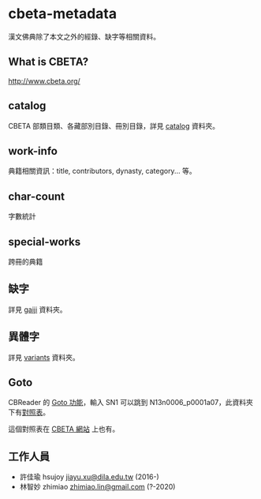 # cbeta-metadata

漢文佛典除了本文之外的經錄、缺字等相關資料。

## What is CBETA?

http://www.cbeta.org/

## catalog

CBETA 部類目類、各藏部別目錄、冊別目錄，詳見 [catalog](catalog) 資料夾。

## work-info

典籍相關資訊：title, contributors, dynasty, category... 等。

## char-count

字數統計

## special-works

跨冊的典籍

## 缺字

詳見 [gaiji](gaiji) 資料夾。

## 異體字

詳見 [variants](variants) 資料夾。

## Goto

CBReader 的 [Goto 功能](http://www.cbeta.org/cbreader/help/cbr_qselect.htm)，輸入 SN1 可以跳到 N13n0006_p0001a07，此資料夾下有[對照表](goto/goto-list.txt)。

這個對照表在 [CBETA 網站](http://www.cbeta.org/cbreader/help/GotoList.txt) 上也有。

## 工作人員

* 許佳瑜 hsujoy <jiayu.xu@dila.edu.tw> (2016-)
* 林智妙 zhimiao <zhimiao.lin@gmail.com> (?-2020)
